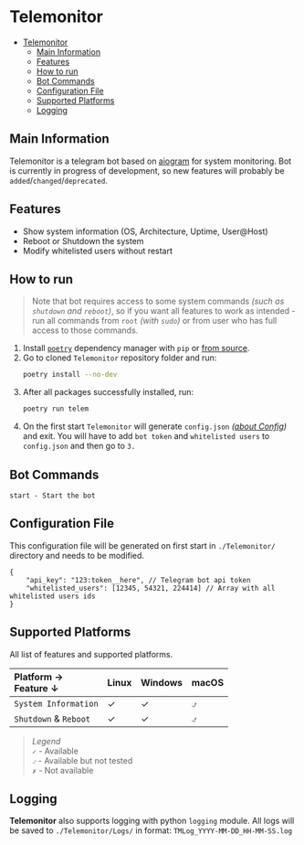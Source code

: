 # Telemonitor
- [Telemonitor](#telemonitor)
  - [Main Information](#main-information)
  - [Features](#features)
  - [How to run](#how-to-run)
  - [Bot Commands](#bot-commands)
  - [Configuration File](#configuration-file)
  - [Supported Platforms](#supported-platforms)
  - [Logging](#logging)

## Main Information
Telemonitor is a telegram bot based on [aiogram](https://github.com/aiogram/aiogram) for system monitoring. Bot is currently in progress of development, so new features will probably be `added`/`changed`/`deprecated`.

## Features
- Show system information (OS, Architecture, Uptime, User@Host)
- Reboot or Shutdown the system
- Modify whitelisted users without restart

## How to run
> Note that bot requires access to some system commands *(such as `shutdown` and `reboot`)*, so if you want all features to work as intended - run all commands from `root` *(with `sudo`)* or from user who has full access to those commands.
1. Install [`poetry`](https://github.com/python-poetry/poetry) dependency manager with `pip` or [from source](https://github.com/python-poetry/poetry#installation).
2. Go to cloned `Telemonitor` repository folder and run:
   ```bash
   poetry install --no-dev
   ```
3. After all packages successfully installed, run:
   ```bash
   poetry run telem
   ```
4. On the first start `Telemonitor` will generate `config.json` *([about Config](#configuration-file))* and exit. You will have to add `bot token` and `whitelisted users` to `config.json` and then go to `3.`

## Bot Commands
```
start - Start the bot
```

## Configuration File
This configuration file will be generated on first start in `./Telemonitor/` directory and needs to be modified.

```jsonc
{
    "api_key": "123:token__here", // Telegram bot api token
    "whitelisted_users": [12345, 54321, 224414] // Array with all whitelisted users ids
}
```

## Supported Platforms
All list of features and supported platforms.

| Platform →<br>Feature ↓ | Linux | Windows | macOS |
| :---------------------- | :---- | :------ | :---- |
| `System Information`    | ✓     | ✓       | ⍻     |
| `Shutdown` & `Reboot`   | ✓     | ✓       | ⍻     |

> *Legend*  
> `✓` - Available  
> `⍻` - Available but not tested  
> `✗` - Not available

## Logging
**Telemonitor** also supports logging with python `logging` module. All logs will be saved to `./Telemonitor/Logs/` in format: `TMLog_YYYY-MM-DD_HH-MM-SS.log`